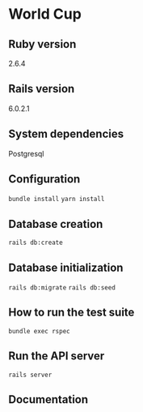 # World Cup

## Ruby version
2.6.4

## Rails version
6.0.2.1

## System dependencies
Postgresql

## Configuration
`bundle install` `yarn install`

## Database creation
`rails db:create`

## Database initialization
`rails db:migrate` `rails db:seed`

## How to run the test suite
`bundle exec rspec`

## Run the API server
`rails server`

## Documentation
